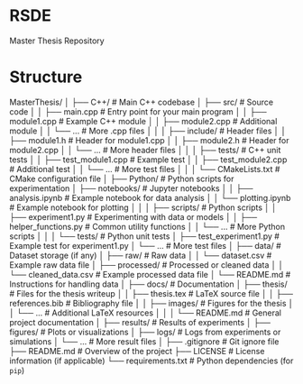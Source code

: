# RSDE
Master Thesis Repository

# Structure

MasterThesis/
│
├── C++/                           # Main C++ codebase
│   ├── src/                       # Source code
│   │   ├── main.cpp               # Entry point for your main program
│   │   ├── module1.cpp            # Example C++ module
│   │   ├── module2.cpp            # Additional module
│   │   └── ...                    # More .cpp files
│   │
│   ├── include/                   # Header files
│   │   ├── module1.h              # Header for module1.cpp
│   │   ├── module2.h              # Header for module2.cpp
│   │   └── ...                    # More header files
│   │
│   ├── tests/                     # C++ unit tests
│   │   ├── test_module1.cpp       # Example test
│   │   ├── test_module2.cpp       # Additional test
│   │   └── ...                    # More test files
│   │
│   └── CMakeLists.txt             # CMake configuration file
│
├── Python/                        # Python scripts for experimentation
│   ├── notebooks/                 # Jupyter notebooks
│   │   ├── analysis.ipynb         # Example notebook for data analysis
│   │   └── plotting.ipynb         # Example notebook for plotting
│   │
│   ├── scripts/                   # Python scripts
│   │   ├── experiment1.py         # Experimenting with data or models
│   │   ├── helper_functions.py    # Common utility functions
│   │   └── ...                    # More Python scripts
│   │
│   └── tests/                     # Python unit tests
│       ├── test_experiment1.py    # Example test for experiment1.py
│       └── ...                    # More test files
│
├── data/                          # Dataset storage (if any)
│   ├── raw/                       # Raw data
│   │   └── dataset.csv            # Example raw data file
│   ├── processed/                 # Processed or cleaned data
│   │   └── cleaned_data.csv       # Example processed data file
│   └── README.md                  # Instructions for handling data
│
├── docs/                          # Documentation
│   ├── thesis/                    # Files for the thesis writeup
│   │   ├── thesis.tex             # LaTeX source file
│   │   ├── references.bib         # Bibliography file
│   │   ├── images/                # Figures for the thesis
│   │   └── ...                    # Additional LaTeX resources
│   │
│   └── README.md                  # General project documentation
│
├── results/                       # Results of experiments
│   ├── figures/                   # Plots or visualizations
│   ├── logs/                      # Logs from experiments or simulations
│   └── ...                        # More result files
│
├── .gitignore                     # Git ignore file
├── README.md                      # Overview of the project
├── LICENSE                        # License information (if applicable)
└── requirements.txt               # Python dependencies (for `pip`)